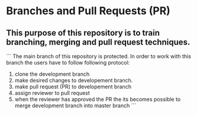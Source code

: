 # Branches and Pull Requests (PR)
## This purpose of this repository is to train branching, merging and pull request techniques. 
´´´
The main branch of this repository is protected. In order to work with this branch the users have to follow following protocol:
1. clone the development branch
2. make desired changes to developement branch.
3. make pull request (PR) to developement branch 
4. assign reviewer to pull request
5. when the reviewer has approved the PR the its becomes possible to merge development branch into master branch
´´´
